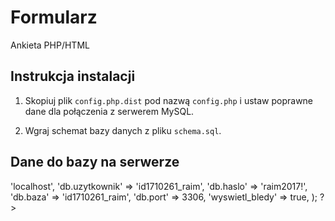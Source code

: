 # Formularz
Ankieta PHP/HTML

## Instrukcja instalacji
1. Skopiuj plik `config.php.dist` pod nazwą `config.php` i ustaw poprawne dane dla połączenia z serwerem MySQL.

2. Wgraj schemat bazy danych z pliku `schema.sql`.



## Dane do bazy na serwerze

<?php

return array(
    'db.host' => 'localhost',
    'db.uzytkownik' => 'id1710261_raim',
    'db.haslo' => 'raim2017!',
    'db.baza' => 'id1710261_raim',
    'db.port' => 3306,
    'wyswietl_bledy' => true,
);

?>
